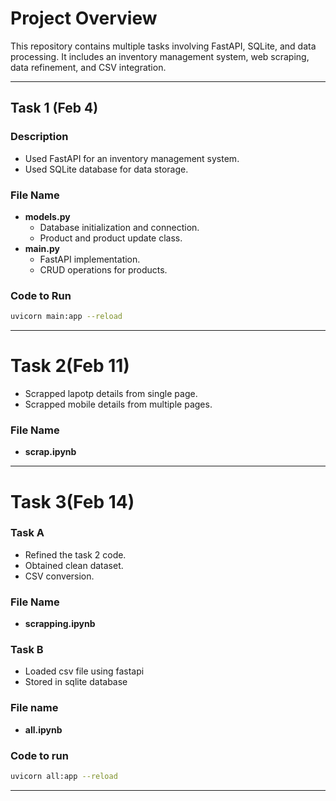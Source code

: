 # Project Overview  

This repository contains multiple tasks involving FastAPI, SQLite, and data processing. It includes an inventory management system, web scraping, data refinement, and CSV integration.  

---

## Task 1 (Feb 4)  

### Description  
- Used FastAPI for an inventory management system.  
- Used SQLite database for data storage.  

### File Name 
- **models.py**  
  - Database initialization and connection.  
  - Product and product update class.  
- **main.py**  
  - FastAPI implementation.  
  - CRUD operations for products.  

### Code to Run  
```bash
uvicorn main:app --reload
```
---

 # Task 2(Feb 11)
 
 - Scrapped lapotp details from single page.
 - Scrapped mobile details from multiple pages.
 ### File Name
 - **scrap.ipynb**
---

 # Task 3(Feb 14)
 
### Task A
- Refined the task 2 code.
- Obtained clean dataset.
- CSV conversion.
### File Name 
- **scrapping.ipynb**
### Task B
- Loaded csv file using fastapi
- Stored in sqlite database
###  File name
- **all.ipynb**
### Code to run 
``` bash 
uvicorn all:app --reload
```
---



